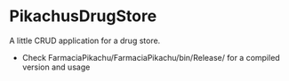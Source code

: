 # PikachusDrugStore
A little CRUD application for a drug store.

- Check FarmaciaPikachu/FarmaciaPikachu/bin/Release/ for a compiled version and usage
